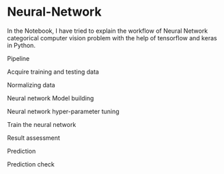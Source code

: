# Neural-Network
In the Notebook, I have tried to explain the workflow of Neural Network categorical computer vision problem with the help of tensorflow and keras in Python.

Pipeline

Acquire training and testing data

Normalizing data

Neural network Model building

Neural network hyper-parameter tuning

Train the neural network

Result assessment

Prediction

Prediction check
